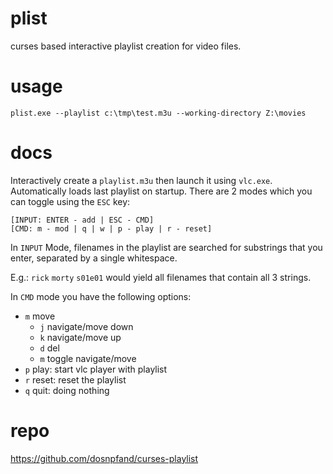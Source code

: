 # plist
curses based interactive playlist creation for video files.

# usage

```
plist.exe --playlist c:\tmp\test.m3u --working-directory Z:\movies
```

# docs

Interactively create a `playlist.m3u` then launch it using `vlc.exe`. 
Automatically loads last playlist on startup.
There are 2 modes which you can toggle using the `ESC` key:
```
[INPUT: ENTER - add | ESC - CMD] 
[CMD: m - mod | q | w | p - play | r - reset]
```

In `INPUT` Mode, filenames in the playlist are searched for substrings that you enter, separated by a single whitespace. 

E.g.: `rick` `morty` `s01e01` would yield all filenames that contain all 3 strings.

In `CMD` mode you have the following options:

* `m` move
  * `j` navigate/move down
  * `k` navigate/move up
  * `d` del 
  * `m` toggle navigate/move
* `p` play: start vlc player with playlist
* `r` reset: reset the playlist
* `q` quit: doing nothing

# repo

https://github.com/dosnpfand/curses-playlist
